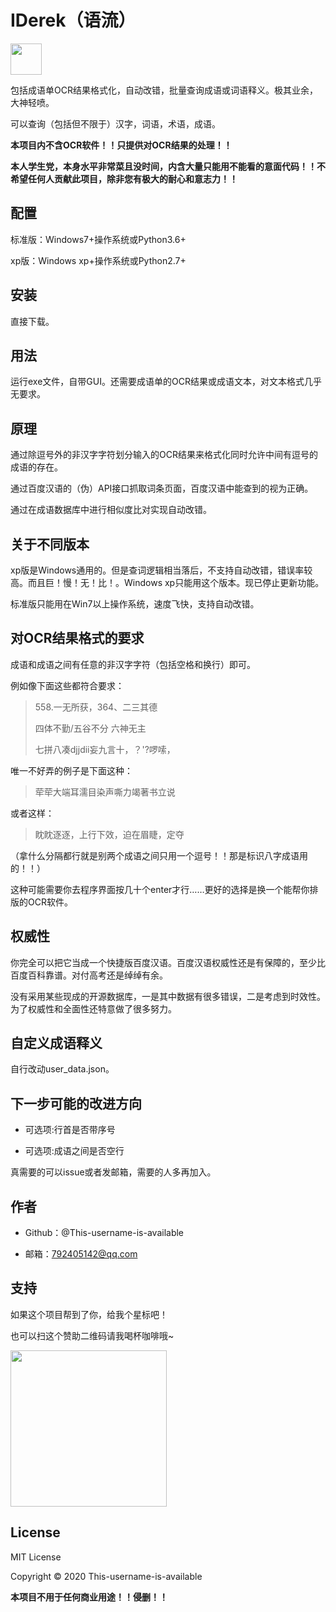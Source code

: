 # IDerek（语流）

<img src="https://i.loli.net/2020/03/13/ShB1HLiFNCOAW6u.png"  width="50">

包括成语单OCR结果格式化，自动改错，批量查询成语或词语释义。极其业余，大神轻喷。

可以查询（包括但不限于）汉字，词语，术语，成语。

**本项目内不含OCR软件！！只提供对OCR结果的处理！！**

**本人学生党，本身水平非常菜且没时间，内含大量只能用不能看的意面代码！！不希望任何人贡献此项目，除非您有极大的耐心和意志力！！**

## 配置

标准版：Windows7+操作系统或Python3.6+

xp版：Windows xp+操作系统或Python2.7+

## 安装

直接下载。

## 用法

运行exe文件，自带GUI。还需要成语单的OCR结果或成语文本，对文本格式几乎无要求。

## 原理

通过除逗号外的非汉字字符划分输入的OCR结果来格式化同时允许中间有逗号的成语的存在。

通过百度汉语的（伪）API接口抓取词条页面，百度汉语中能查到的视为正确。

通过在成语数据库中进行相似度比对实现自动改错。

## 关于不同版本

xp版是Windows通用的。但是查词逻辑相当落后，不支持自动改错，错误率较高。而且巨！慢！无！比！。Windows xp只能用这个版本。现已停止更新功能。

标准版只能用在Win7以上操作系统，速度飞快，支持自动改错。

## 对OCR结果格式的要求

成语和成语之间有任意的非汉字字符（包括空格和换行）即可。

例如像下面这些都符合要求：

> 558.一无所获，364、二三其德
>
> 四体不勤/五谷不分 六神无主
>
> 七拼八凑djjdii妄九言十，？'?啰嗦，

唯一不好弄的例子是下面这种：

> 荦荦大端耳濡目染声嘶力竭著书立说

或者这样：

> 眈眈逐逐，上行下效，迫在眉睫，定夺

（拿什么分隔都行就是别两个成语之间只用一个逗号！！那是标识八字成语用的！！）

这种可能需要你去程序界面按几十个enter才行……更好的选择是换一个能帮你排版的OCR软件。

## 权威性

你完全可以把它当成一个快捷版百度汉语。百度汉语权威性还是有保障的，至少比百度百科靠谱。对付高考还是绰绰有余。

没有采用某些现成的开源数据库，一是其中数据有很多错误，二是考虑到时效性。为了权威性和全面性还特意做了很多努力。

## 自定义成语释义

自行改动user_data.json。

## 下一步可能的改进方向

- 可选项:行首是否带序号

- 可选项:成语之间是否空行

真需要的可以issue或者发邮箱，需要的人多再加入。

## 作者

- Github：@This-username-is-available

- 邮箱：792405142@qq.com

## 支持

如果这个项目帮到了你，给我个星标吧！

也可以扫这个赞助二维码请我喝杯咖啡哦~

<img src="https://i.loli.net/2020/03/13/83wLpUO7ZJb1qya.jpg"  width="250">

## License

MIT License

Copyright © 2020 This-username-is-available

**本项目不用于任何商业用途！！侵删！！**
